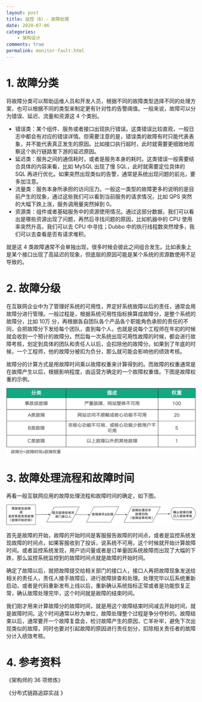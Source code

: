 ```yaml
---
layout: post
title: 监控（6）- 故障处理
date: 2020-07-06
categories:
    - 架构设计
comments: true
permalink: monitor-fault.html
---
```


# 1. 故障分类

将故障分类可以帮助运维人员和开发人员，根据不同的故障类型选择不同的处理方案，也可以根据不同的类型来制定更有针对性的告警阈值。一般来说，故障可以分为错误、延迟、流量和资源这 4 个类别。

- 错误类：某个组件、服务或者接口出现执行错误。这类错误比较直观，一般日志中都会有对应的错误详情。但需要注意的是，错误类的故障有时只能代表表象，并不能代表真正发生的原因。比如接口执行超时，此时就需要更细致地观察这个执行链路里下游的延迟原因。
- 延迟类：服务之间的通信耗时，或者是服务本身的耗时。这类错误一般需要结合具体的内容来看，比如 MySQL 出现了慢 SQL，此时就需要定位具体的 SQL 再进行优化。如果突然出现类似的告警，通常是系统出现问题的前兆，要多加注意。
- 流量类：服务本身所承担的访问压力。一般这一类型的故障更多的说明的是目前产生的现象，通过这些我们可以看到当前服务的请求情况，比如 QPS 突然的大幅下跌上涨，服务调用量突然掉到 0。
- 资源类：组件或者基础服务中的资源使用情况。通过这部分数据，我们可以看出是哪些资源出现了问题，再然后寻找问题的原因，比如机器中的 CPU 使用率突然升高，我们可以去 CPU 中寻找；Dubbo 中的执行线程数突然增多，我们可以去查看是否有请求堆积。

就是这 4 类故障通常不会单独出现，很多时候会彼此之间组合发生。比如表象上是某个接口出现了高延迟的现象，但底层的原因可能是某个系统的资源数使用不足导致的。

# 2. 故障分级

在互联网企业中为了管理好系统的可用性，界定好系统故障以后的责任，通常会用故障分进行管理。一般过程是，根据系统可用性指标换算成故障分，是整个系统的故障分，比如 10万 分，再根据各自团队各个产品各个职能角色承担的责任的不同，会把故障分下发给每个团队，直到每个人，也就是说每个工程师在年初的时候就会收到一个预计的故障分。然后每一次系统出现可用性故障的时候，都会进行故障考核，划定到具体的团队和责任人以后，会扣除他的故障分。如果到了年底的时候，一个工程师，他的故障分被扣为负分，那么就可能会影响他的绩效考核。 

故障分的计算方式是用故障时间乘以故障权重来计算得到的。而故障的权重通常是在故障产生以后，根据影响程度，由运营方确定的一个故障权重值。下图是故障权重的示例。

![](/assets/images/posts/fault/fault-1.png)

# 3. 故障处理流程和故障时间

再看一般互联网应用的故障处理流程和故障时间的确定，如下图。

![](/assets/images/posts/fault/fault-2.png)

首先是故障的开始，故障的开始时间是客服报告故障的时间点，或者是监控系统发现故障的时间点，如果客服收到了投诉，说系统不可用，这个时候就开始计算故障时间。或者监控系统发现，用户访问量或者是订单量因系统故障而出现了大幅的下跌，那么监控系统监控到的故障时间点就是故障的开始时间。 

确定了故障以后，就把故障提交给相关部门的接口人，接口人再把故障现象发送给相关的责任人，责任人接手故障后，进行故障排查和处理。处理完毕以后系统重新启动，或者是代码重新发布上线以后，重新确认系统指标正常或者是功能恢复正常，确认故障处理完毕，这个时间就是故障的结束时间。

我们刚才用来计算故障分的故障时间，就是用这个故障结束时间减去开始时间，就是故障时间。这个时间通常以秒为单位，故障处理整个过程是争分夺秒的。故障结束以后，通常要开一个故障复盘会，检讨故障产生的原因，亡羊补牢，避免下次出现类似的故障，同时也要对引起故障的原因进行责任划分，扣除相关责任者的故障分计入绩效考核。

# 4. 参考资料

《架构师的 36 项修炼》

《分布式链路追踪实战 》